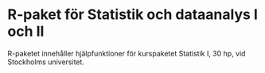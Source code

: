 # R-paket för Statistik och dataanalys I och II

R-paketet innehåller hjälpfunktioner för kurspaketet Statistik I, 30 hp, vid Stockholms universitet.
